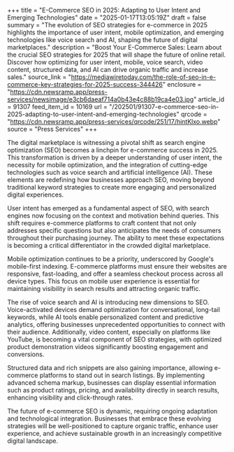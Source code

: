 +++
title = "E-Commerce SEO in 2025: Adapting to User Intent and Emerging Technologies"
date = "2025-01-17T13:05:19Z"
draft = false
summary = "The evolution of SEO strategies for e-commerce in 2025 highlights the importance of user intent, mobile optimization, and emerging technologies like voice search and AI, shaping the future of digital marketplaces."
description = "Boost Your E-Commerce Sales: Learn about the crucial SEO strategies for 2025 that will shape the future of online retail. Discover how optimizing for user intent, mobile, voice search, video content, structured data, and AI can drive organic traffic and increase sales."
source_link = "https://mediawiretoday.com/the-role-of-seo-in-e-commerce-key-strategies-for-2025-success-344426"
enclosure = "https://cdn.newsramp.app/press-services/newsimage/e3cb6daeaf714a0b43e4c88b19ca4e03.jpg"
article_id = 91307
feed_item_id = 10169
url = "/202501/91307-e-commerce-seo-in-2025-adapting-to-user-intent-and-emerging-technologies"
qrcode = "https://cdn.newsramp.app/press-services/qrcode/251/17/hintKlxo.webp"
source = "Press Services"
+++

<p>The digital marketplace is witnessing a pivotal shift as search engine optimization (SEO) becomes a linchpin for e-commerce success in 2025. This transformation is driven by a deeper understanding of user intent, the necessity for mobile optimization, and the integration of cutting-edge technologies such as voice search and artificial intelligence (AI). These elements are redefining how businesses approach SEO, moving beyond traditional keyword strategies to create more engaging and personalized digital experiences.</p><p>User intent has emerged as a fundamental aspect of SEO, with search engines now focusing on the context and motivation behind queries. This shift requires e-commerce platforms to craft content that not only addresses specific questions but also anticipates the needs of consumers throughout their purchasing journey. The ability to meet these expectations is becoming a critical differentiator in the crowded digital marketplace.</p><p>Mobile optimization continues to be a priority, underscored by Google's mobile-first indexing. E-commerce platforms must ensure their websites are responsive, fast-loading, and offer a seamless checkout process across all device types. This focus on mobile user experience is essential for maintaining visibility in search results and attracting organic traffic.</p><p>The rise of voice search and AI is introducing new dimensions to SEO. Voice-activated devices demand optimization for conversational, long-tail keywords, while AI tools enable personalized content and predictive analytics, offering businesses unprecedented opportunities to connect with their audience. Additionally, video content, especially on platforms like YouTube, is becoming a vital component of SEO strategies, with optimized product demonstration videos significantly boosting engagement and conversions.</p><p>Structured data and rich snippets are also gaining importance, allowing e-commerce platforms to stand out in search listings. By implementing advanced schema markup, businesses can display essential information such as product ratings, pricing, and availability directly in search results, enhancing visibility and click-through rates.</p><p>The future of e-commerce SEO is dynamic, requiring ongoing adaptation and technological integration. Businesses that embrace these evolving strategies will be well-positioned to capture organic traffic, enhance user experience, and achieve sustainable growth in an increasingly competitive digital landscape.</p>